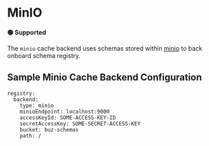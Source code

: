 # MinIO

**🟢 Supported**

The `minio` cache backend uses schemas stored within [minio](https://min.io/) to back onboard schema registry.


## Sample Minio Cache Backend Configuration

```
registry:
  backend:
    type: minio
    minioEndpoint: localhost:9000
    accessKeyId: SOME-ACCESS-KEY-ID
    secretAccessKey: SOME-SECRET-ACCESS-KEY
    bucket: buz-schemas
    path: /
```
